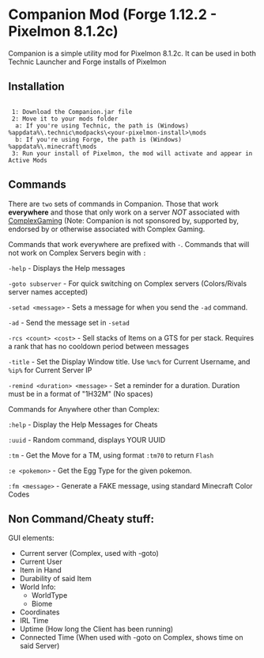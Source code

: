 # Companion Mod (Forge 1.12.2 - Pixelmon 8.1.2c)

Companion is a simple utility mod for Pixelmon 8.1.2c. It can be used in both Technic Launcher and Forge installs of Pixelmon

## Installation
```ldif

 1: Download the Companion.jar file
 2: Move it to your mods folder
  a: If you're using Technic, the path is (Windows) %appdata%\.technic\modpacks\<your-pixelmon-install>\mods
  b: If you're using Forge, the path is (Windows) %appdata%\.minecraft\mods
 3: Run your install of Pixelmon, the mod will activate and appear in Active Mods

```

## Commands
There are `two` sets of commands in Companion. Those that work **everywhere** and those that only work on a server *NOT* associated with [ComplexGaming](https://mc-complex.com) (Note: Companion is not sponsored by, supported by, endorsed by or otherwise associated with Complex Gaming.

Commands that work everywhere are prefixed with `-`. Commands that will not work on Complex Servers begin with `:`

`-help` - Displays the Help messages

`-goto subserver` - For quick switching on Complex servers (Colors/Rivals server names accepted)

`-setad <message>` - Sets a message for when you send the `-ad` command.

`-ad` - Send the message set in `-setad`

`-rcs <count> <cost>` - Sell <count> stacks of Items on a GTS for <cost> per stack. Requires a rank that has no cooldown period between messages

`-title` - Set the Display Window title. Use `%mc%` for Current Username, and `%ip%` for Current Server IP

`-remind <duration> <message>` - Set a reminder for a duration. Duration must be in a format of "1H32M" (No spaces)


Commands for Anywhere other than Complex:

`:help` - Display the Help Messages for Cheats

`:uuid` - Random command, displays YOUR UUID

`:tm` - Get the Move for a TM, using format `:tm70` to return `Flash`

`:e <pokemon>` - Get the Egg Type for the given pokemon.

`:fm <message>` - Generate a FAKE message, using standard Minecraft Color Codes



## Non Command/Cheaty stuff:

GUI elements: 
- Current server (Complex, used with -goto)
- Current User
- Item in Hand
- Durability of said Item
- World Info:
  - WorldType
  - Biome
- Coordinates
- IRL Time
- Uptime (How long the Client has been running)
- Connected Time (When used with -goto on Complex, shows time on said Server)
